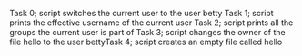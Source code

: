Task 0; script switches the current user to the user betty
Task 1; script prints the effective username of the current user
Task 2; script prints all the groups the current user is part of
Task 3; script changes the owner of the file hello to the user bettyTask 4; script creates an empty file called hello

